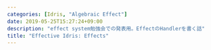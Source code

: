 ```yaml
---
categories: [Idris, "Algebraic Effect"]
date: 2019-05-25T15:27:24+09:00
description: "effect system勉強会での発表用。EffectのHandlerを書く話"
title: "Effective Idris: Effects"
---
```

<section data-markdown
    data-separator="\n===\n"
    data-vertical="\n---\n"
    data-notes="^Note:">
<script type="text/template">
# Effective Idris: Effects
----------------------
[effect system勉強会](https://connpass.com/event/124786/)
<!-- .slide: class="center" -->
===
# About Me
---------
![κeenのアイコン](/images/kappa.png) <!-- .element: style="position:absolute;right:0;z-index:-1" width="20%" -->

 * κeen
 * [@blackenedgold](https://twitter.com/blackenedgold)
 * Github: [KeenS](https://github.com/KeenS)
 * GitLab: [blackenedgold](https://gitlab.com/blackenedgold)
 * [Idein Inc.](https://idein.jp/)のエンジニア
 * Lisp, ML, Rust, Shell Scriptあたりを書きます

===
# 今日の話
--------------

* Effectのハンドラを自分で書く

===

# Effectsって？
--------------

* Idrisの標準添付ライブラリ
* Algebraic Effectの実装ライブラリ
* IOとかRandomとかStateとか色々あるよ

===
# 使ってみよう
-------------
Step 1

.ipkgに `effects` を足す

```
package hoge

version = "0.1.0"

-- ..

-- これ
pkgs = effects
```

===
# 使ってみよう
-------------
Step 2

Effectsをインポート

```idris
module Main

import Effects
import Effect.StdIO

```

===
# 使ってみよう
-------------
Step 3

Effectを使って好きなプログラムを書こう

```idris
hello : Eff () [STDIO]
hello = do
   putStr "what's your name: "
   name <- getStr
   putStr "what title do you prefer: "
   title <- getStr
   putStrLn $ "Hello " ++ name ++ title
   pure ()
```

===
# 使ってみよう
-------------
Step 3

`STDIO` Effectを走らせると `IO` モナドになるよ

```idris
main : IO ()
main = run hello
```

---

``` idris
$ ./main
what's your name: keen
what title do you prefer: -san
Hello keen-san
```

===
# Effect便利
------------

* 複数のEffectを1つの `do` 記法で書けるよ

``` idris
game : Eff () [STDIO, RND]
game = do
  -- set the random seed
  -- RND
  srand 111
  -- generate an random number
  n <- rndInt 0 100
  -- enter the main loop
  -- IO
  mainLoop n
```

===
# Effectの中身
-------------

* Effect = 返り値 \* リソース \* リソースの更新
* EFFECT = パラメータ \* Effect

```idris
Effect : Type
Effect = (x : Type) -> Type -> (x -> Type) -> Type

data EFFECT : Type where
     MkEff : Type -> Effect -> EFFECT

```


===
# Effectたち
-----------
State


```idris
data State : Effect where
  Get :      sig State a  a
  Put : b -> sig State () a b

STATE : Type -> EFFECT
STATE t = MkEff t State

get : Eff x [STATE x]
get = call $ Get

put : x -> Eff () [STATE x]
put val = call $ Put val
```

===
# Effectたち
-----------
StdIO

``` idris
data StdIO : Effect where
     PutStr : String -> sig StdIO ()
     GetStr : sig StdIO String
     PutCh : Char -> sig StdIO ()
     GetCh : sig StdIO Char

STDIO : EFFECT
STDIO = MkEff () StdIO

-- putStr, putStrLnなどなど
```

===
# Effect文脈
-------------

* `hello` についてた `Eff () [STDIO]` の話
* 複数の `Effect` をまとめた「どんな種類のEffectが起きるか」の文脈。
* `Eff` は元を辿ると長い `EffM`
* `EffM` = モナドっぽいの \* 返り値 \* Effect文脈 \* 文脈更新関数

``` idris
data EffM : (m : Type -> Type) -> (x : Type)
            -> (es : List EFFECT)
            -> (ce : x -> List EFFECT) -> Type where
  -- ...
```

===
# Effect文脈
-------------

* Effectの更新をしないならもう少し簡単にできる
* さらにモナドっぽいのは一般化して使うので省略してよさそう

``` idris
Eff : (x : Type) -> (es : List EFFECT) -> Type
Eff x es = {m : Type -> Type} -> EffM m x es (\v => es)

EffT : (m : Type -> Type) -> (x : Type) -> (es : List EFFECT) -> Type
EffT m x es = EffM m x es (\v => es)
```

===
# Effect文脈
-------------

* 重要なのは `EffM` はモナドトランスフォーマじゃ **ない** 点
  + Effectの更新が入る
  + Extensible Effectとはそこが違う？
* Idrisの `do` 記法は `(>>=)` の糖衣構文なのでモナドじゃなくても使える

``` idris
(>>=)   : EffM m a xs xs' ->
          ((val : a) -> EffM m b (xs' val) xs'') -> EffM m b xs xs''
(>>=) = EBind
```

===
# `run` について
----------------

* モナドっぽいものはモナドじゃない
  + `pure` さえあればいい
* `m` を `Identity` にとればただの型にもなる
 + `IO` とかのため一般化
* あと本来はEffectの初期値も必要

```idris
run : Applicative m =>
      (prog : EffM m a xs xs') -> {default MkDefaultEnv env : Env m xs} ->
      m a
runWith : (a -> m a) -> Env m xs -> EffM m a xs xs' -> m a
runPure : (prog : EffM Basics.id a xs xs') ->
          {default MkDefaultEnv env : Env Basics.id xs} -> a

```

===
# 小まとめ
----------

* Effect単体は `Effect`
* それらをまとめた文脈が `Eff a [EFFECT]`
* `Eff` を `run` するとモナドっぽいものが出てくる

===
# ハンドラの話
-------------

* 所望の `Effect` に `Handler` を実装すると `run` できるようになる
* そのときに実装する型で `run` のあとに取り出せる型が変わる

``` idris
interface Handler (e : Effect) (m : Type -> Type) where
  handle : (r : res) -> (eff : e t res resk) ->
           (k : ((x : t) -> resk x -> m a)) -> m a
```


===
# ハンドラの例
-------------

* この例だと `StdIO` を `run` すると `IO` モナドが出てくることが分かる


``` idris
implementation Handler StdIO IO where
    handle () (PutStr s) k = do putStr s; k () ()
    handle () GetStr     k = do x <- getLine; k x ()
    handle () (PutCh c)  k = do putChar c; k () ()
    handle () GetCh      k = do x <- getChar; k x ()
```


===
# ハンドラを書いてみよう
-------------

* `IO` だと扱いづらいよね
* 入力を文字列リストで与えて出力を文字列リストで取り出せるpureなハンドラを書いてみよう
* 以下の型の関数を書くのが目的

``` idris
runToStr : List String -> Eff ret [STDIO] -> (ret, List String, List String)
runToStr input eff = ?unimplemented
```

===
# 型定義
-------

* 入力と出力でそれぞれ `State` を使うよ
  + 外側が出力、内側が入力
  + タプルにして1つのステートにした方がよかったかも？
* `run` するとこの型が出てくるよ

``` idris
StringIO : Type -> Type
StringIO a = StateT (List String) (State (List String)) a
```

===
# 操作関数
-----------

* 入力は色々面倒くさい

``` idris
read : StringIO String
read = do
    ss <- lift get
    let hd = fromMaybe "" $ head' ss
    let tl = fromMaybe [] $ tail' ss
    lift $ put tl
    pure hd

write : String -> StringIO ()
write s = modify (\ss => the (List String) (s::ss))
```

===
# ハンドラ
----------

* インターフェースの実装には型エイリアスは書けないみたい？
* `StdIO` を `run` すると `StateT (List String) (StateT (List String) Identity)` が出てくるよ！

``` idris
implementation Handler StdIO (StateT (List String) (StateT (List String) Identity)) where
    handle () (PutStr s) k = do write s; k () ()
    handle () GetStr     k = do s <- read; k s ()
    handle () (PutCh c)  k = do write $ singleton c; k () ()
    handle () GetCh      k = (k ' ' ())
```

===
# `runToStr`
------------

* ハンドルしよう
* `run` が勝手に `StringIO` を推論してることに注目

``` idris
runToStr : List String -> Eff ret [STDIO] -> (ret, List String, List String)
runToStr input eff = let
   writer = run eff
   reader = runStateT writer (the (List String) [])
   ((ret, output), input) = runState reader input
   in (ret,  output, input)
```

===
# 実行
------

* テストするときとかは `print` せずに結果を比較しようね

``` idris
main : IO ()
main = printLn $ runToStr ["keen", "-san"] hello
```

---

``` console
$ ./main
((), (["Hello keen-san\n", "what title do you prefer: ", "what's your name: "], []))
```

===
# まとめ
--------

* Effectsは `Eff` 、 `Effect` 、 `run` をおさえよう
* `Effect` の `Handler` は上書きできるよ
* `run` した結果は `Handler` が実装されてる型だよ

</script>
</section>
